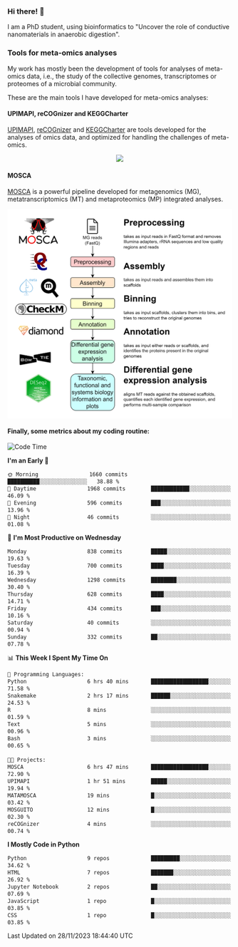 ### Hi there! 👋

I am a PhD student, using bioinformatics to "Uncover the role of conductive nanomaterials in anaerobic digestion".

### Tools for meta-omics analyses

My work has mostly been the development of tools for analyses of meta-omics data, i.e., the study of the collective genomes, transcriptomes or proteomes of a microbial community.

These are the main tools I have developed for meta-omics analyses:

#### UPIMAPI, reCOGnizer and KEGGCharter

[UPIMAPI](https://github.com/iquasere/UPIMAPI), [reCOGnizer](https://github.com/iquasere/reCOGnizer) and [KEGGCharter](https://github.com/iquasere/KEGGCharter) are tools developed for the analyses of omics data, and optimized for handling the challenges of meta-omics.

<p align="center">
    <img src="assets/annotation_paper.png">
</p>

#### MOSCA

[MOSCA](https://github.com/iquasere/MOSCA) is a powerful pipeline developed for metagenomics (MG), metatranscriptomics (MT) and metaproteomics (MP) integrated analyses.

<p align="center">
    <img src="assets/mosca_workflow.png" align="center" width="700">
</p>


#### Finally, some metrics about my coding routine:

<!--START_SECTION:waka-->
![Code Time](http://img.shields.io/badge/Code%20Time-711%20hrs%2053%20mins-blue)

**I'm an Early 🐤** 

```text
🌞 Morning                1660 commits        ██████████░░░░░░░░░░░░░░░   38.88 % 
🌆 Daytime                1968 commits        ████████████░░░░░░░░░░░░░   46.09 % 
🌃 Evening                596 commits         ███░░░░░░░░░░░░░░░░░░░░░░   13.96 % 
🌙 Night                  46 commits          ░░░░░░░░░░░░░░░░░░░░░░░░░   01.08 % 
```
📅 **I'm Most Productive on Wednesday** 

```text
Monday                   838 commits         █████░░░░░░░░░░░░░░░░░░░░   19.63 % 
Tuesday                  700 commits         ████░░░░░░░░░░░░░░░░░░░░░   16.39 % 
Wednesday                1298 commits        ████████░░░░░░░░░░░░░░░░░   30.40 % 
Thursday                 628 commits         ████░░░░░░░░░░░░░░░░░░░░░   14.71 % 
Friday                   434 commits         ███░░░░░░░░░░░░░░░░░░░░░░   10.16 % 
Saturday                 40 commits          ░░░░░░░░░░░░░░░░░░░░░░░░░   00.94 % 
Sunday                   332 commits         ██░░░░░░░░░░░░░░░░░░░░░░░   07.78 % 
```


📊 **This Week I Spent My Time On** 

```text
💬 Programming Languages: 
Python                   6 hrs 40 mins       ██████████████████░░░░░░░   71.58 % 
Snakemake                2 hrs 17 mins       ██████░░░░░░░░░░░░░░░░░░░   24.53 % 
R                        8 mins              ░░░░░░░░░░░░░░░░░░░░░░░░░   01.59 % 
Text                     5 mins              ░░░░░░░░░░░░░░░░░░░░░░░░░   00.96 % 
Bash                     3 mins              ░░░░░░░░░░░░░░░░░░░░░░░░░   00.65 % 

🐱‍💻 Projects: 
MOSCA                    6 hrs 47 mins       ██████████████████░░░░░░░   72.90 % 
UPIMAPI                  1 hr 51 mins        █████░░░░░░░░░░░░░░░░░░░░   19.94 % 
MATAMOSCA                19 mins             █░░░░░░░░░░░░░░░░░░░░░░░░   03.42 % 
MOSGUITO                 12 mins             █░░░░░░░░░░░░░░░░░░░░░░░░   02.30 % 
reCOGnizer               4 mins              ░░░░░░░░░░░░░░░░░░░░░░░░░   00.74 % 
```

**I Mostly Code in Python** 

```text
Python                   9 repos             █████████░░░░░░░░░░░░░░░░   34.62 % 
HTML                     7 repos             ███████░░░░░░░░░░░░░░░░░░   26.92 % 
Jupyter Notebook         2 repos             ██░░░░░░░░░░░░░░░░░░░░░░░   07.69 % 
JavaScript               1 repo              █░░░░░░░░░░░░░░░░░░░░░░░░   03.85 % 
CSS                      1 repo              █░░░░░░░░░░░░░░░░░░░░░░░░   03.85 % 
```




 Last Updated on 28/11/2023 18:44:40 UTC
<!--END_SECTION:waka-->

